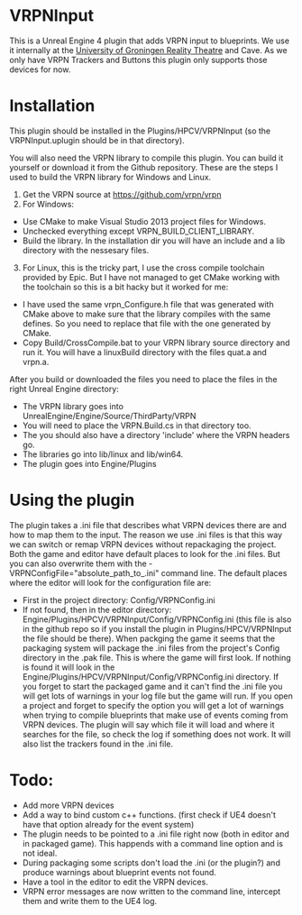 # VRPNInput
This is a Unreal Engine 4 plugin that adds VRPN input to blueprints. We use it internally at the [University of Groningen Reality Theatre](http://www.rug.nl/science-and-society/centre-for-information-technology/research/hpcv/) and Cave.
As we only have VRPN Trackers and Buttons this plugin only supports those devices for now.

# Installation
This plugin should be installed in the Plugins/HPCV/VRPNInput (so the VRPNInput.uplugin should be in that directory).

You will also need the VRPN library to compile this plugin. You can build it yourself or download it from the Github repository.
These are the steps I used to build the VRPN library for Windows and Linux.

1. Get the VRPN source at https://github.com/vrpn/vrpn
2. For Windows:
 * Use CMake to make Visual Studio 2013 project files for Windows.
 * Unchecked everything except VRPN_BUILD_CLIENT_LIBRARY.
 * Build the library. In the installation dir you will have an include and a lib directory with the nessesary files.
3. For Linux, this is the tricky part, I use the cross compile toolchain provided by Epic. But I have not managed to get CMake working with the toolchain so this is a bit hacky but it worked for me:
 * I have used the same vrpn_Configure.h file that was generated with CMake above to make sure that the library compiles with the same defines. So you need to replace that file with the one generated by CMake.
 * Copy Build/CrossCompile.bat to your VRPN library source directory and run it. You will have a linuxBuild directory with the files quat.a and vrpn.a.
 
After you build or downloaded the files you need to place the files in the right Unreal Engine directory:
* The VRPN library goes into UnrealEngine/Engine/Source/ThirdParty/VRPN
 * You will need to place the VRPN.Build.cs in that directory too.
 * The you should also have a directory 'include' where the VRPN headers go.
 * The libraries go into lib/linux and lib/win64.
* The plugin goes into Engine/Plugins

# Using the plugin
The plugin takes a .ini file that describes what VRPN devices there are and how to map them to the input.
The reason we use .ini files is that this way we can switch or remap VRPN devices without repackaging the project.
Both the game and editor have default places to look for the .ini files. But you can also overwrite them with the -VRPNConfigFile="absolute_path_to_.ini" command line.
The default places where the editor will look for the configuration file are:
* First in the project directory: Config/VRPNConfig.ini
* If not found, then in the editor directory:  Engine/Plugins/HPCV/VRPNInput/Config/VRPNConfig.ini (this file is also in the github repo so if you install the plugin in Plugins/HPCV/VRPNInput the file should be there).
When packging the game it seems that the packaging system will package the .ini files from the project's Config directory in the .pak file. This is where the game will first look.
If nothing is found it will look in the Engine/Plugins/HPCV/VRPNInput/Config/VRPNConfig.ini directory.
If you forget to start the packaged game and it can't find the .ini file you will get lots of warnings in your log file but the game will run.
If you open a project and forget to specify the option you will get a lot of warnings when trying to compile blueprints that make use of events coming from VRPN devices.
The plugin will say which file it will load and where it searches for the file, so check the log if something does not work. It will also list the trackers found in the .ini file.

# Todo:
* Add more VRPN devices
* Add a way to bind custom c++ functions. (first check if UE4 doesn't have that option already for the event system)
* The plugin needs to be pointed to a .ini file right now (both in editor and in packaged game). This happends with a command line option and is not ideal.
 * During packaging some scripts don't load the .ini (or the plugin?) and produce warnings about blueprint events not found.
 * Have a tool in the editor to edit the VRPN devices.
* VRPN error messages are now written to the command line, intercept them and write them to the UE4 log.
